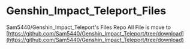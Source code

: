 # Genshin_Impact_Teleport_Files
Sam5440/Genshin_Impact_Teleport's Files Repo
All File is move to [https://github.com/Sam5440/Genshin_Impact_Teleport/tree/download](https://github.com/Sam5440/Genshin_Impact_Teleport/tree/download)
